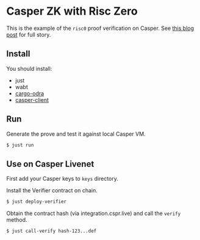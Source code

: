 # Casper ZK with Risc Zero

This is the example of the `risc0` proof verification on Casper.
See [this blog post](https://odra.dev/blog/casper-zk-risc0) for full story.

## Install
You should install:
- just
- wabt
- [cargo-odra](https://github.com/odradev/cargo-odra)
- [casper-client](https://crates.io/crates/casper-client)

## Run
Generate the prove and test it against local Casper VM.
```bash
$ just run
```

## Use on Casper Livenet
First add your Casper keys to `keys` directory. 

Install the Verifier contract on chain.
```bash
$ just deploy-verifier
```

Obtain the contract hash (via integration.cspr.live) and call the `verify` method.
```bash
$ just call-verify hash-123...def
```
